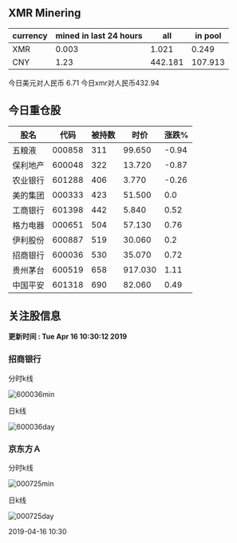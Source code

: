 ## XMR Minering

|currency|mined in last 24 hours|all|in pool|
|---|---|---|---|
|XMR|0.003|1.021|0.249|
|CNY|1.23|442.181|107.913|

今日美元对人民币 6.71	今日xmr对人民币432.94


## 今日重仓股 

|股名|代码|被持数|时价|涨跌%|
|---|---|---|---|---|
|五粮液|000858|311|99.650|-0.94|
|保利地产|600048|322|13.720|-0.87|
|农业银行|601288|406|3.770|-0.26|
|美的集团|000333|423|51.500|0.0|
|工商银行|601398|442|5.840|0.52|
|格力电器|000651|504|57.130|0.76|
|伊利股份|600887|519|30.060|0.2|
|招商银行|600036|530|35.070|0.72|
|贵州茅台|600519|658|917.030|1.11|
|中国平安|601318|690|82.060|0.49|

## 关注股信息
**更新时间 : Tue Apr 16 10:30:12 2019**
### 招商银行 
分时k线

![600036min](http://image.sinajs.cn/newchart/min/n/sh600036.gif)

日k线

![600036day](http://image.sinajs.cn/newchart/daily/n/sh600036.gif)

### 京东方Ａ 
分时k线

![000725min](http://image.sinajs.cn/newchart/min/n/sz000725.gif)

日k线

![000725day](http://image.sinajs.cn/newchart/daily/n/sz000725.gif)

2019-04-16 10:30